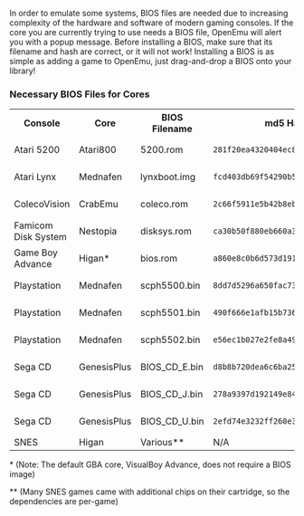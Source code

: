 In order to emulate some systems, BIOS files are needed due to increasing complexity of the hardware and software of modern gaming consoles.  If the core you are currently trying to use needs a BIOS file, OpenEmu will alert you with a popup message.  Before installing a BIOS, make sure that its filename and hash are correct, or it will not work!  Installing a BIOS is as simple as adding a game to OpenEmu, just drag-and-drop a BIOS onto your library!

### Necessary BIOS Files for Cores

<table>
<tr>
<th>Console</th>
<th>Core</th>
<th>BIOS Filename</th>
<th>md5 Hash</th>
</tr> 


<tr>
<td>Atari 5200</td>
<td>Atari800</td>
<td>5200.rom</td>
<td>
<pre><code>281f20ea4320404ec820fb7ec0693b38</pre></code>
</td>
</tr>

<tr>
<td>Atari Lynx</td>
<td>Mednafen</td>
<td>lynxboot.img</td>
<td>
<pre><code>fcd403db69f54290b51035d82f835e7b</pre></code>
</td>
</tr>

<tr>
<td>ColecoVision</td>
<td>CrabEmu</td>
<td>coleco.rom</td>
<td><pre><code>2c66f5911e5b42b8ebe113403548eee7</pre></code></td>
</tr>

<tr>
<td>Famicom Disk System</td>
<td>Nestopia</td>
<td>disksys.rom</td>
<td>
<pre><code>ca30b50f880eb660a320674ed365ef7a</pre></code>
</td>
</tr>

<tr>
<td>Game Boy Advance</td>
<td>Higan*</td>
<td>bios.rom</td>
<td><pre><code>a860e8c0b6d573d191e4ec7db1b1e4f6</pre></code></td>
</tr>

<tr>
<td>Playstation</td>
<td>Mednafen</td>
<td>scph5500.bin</td>
<td><pre><code>8dd7d5296a650fac7319bce665a6a53c</pre></code></td>
</tr>

<tr>
<td>Playstation</td>
<td>Mednafen</td>
<td>scph5501.bin</td>
<td><pre><code>490f666e1afb15b7362b406ed1cea246</pre></code></td>
</tr>

<tr>
<td>Playstation</td>
<td>Mednafen</td>
<td>scph5502.bin</td>
<td><pre><code>e56ec1b027e2fe8a49217d9678f7f6bb</pre></code></td>
</tr>


<tr>
<td>Sega CD</td>
<td>GenesisPlus</td>
<td>BIOS_CD_E.bin</td>
<td><pre><code>d8b8b720dea6c6ba25c309ed633930f4</pre></code></td>
</tr>

<tr>
<td>Sega CD</td>
<td>GenesisPlus</td>
<td>BIOS_CD_J.bin</td>
<td><pre><code>278a9397d192149e84e820ac621a8edd</pre></code></td>
</tr>


<tr>
<td>Sega CD</td>
<td>GenesisPlus</td>
<td>BIOS_CD_U.bin</td>
<td><pre><code>2efd74e3232ff260e371b99f84024f7f</pre></code></td>
</tr>


<tr>
<td>SNES</td>
<td>Higan</td>
<td>Various**</td>
<td>N/A</td>
</tr>


</table>

\* (Note: The default GBA core, VisualBoy Advance, does not require a BIOS image)

\** (Many SNES games came with additional chips on their cartridge, so the dependencies are per-game)


